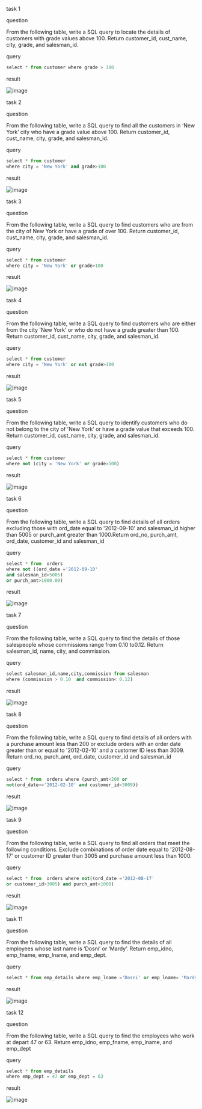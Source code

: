 task 1

question
    
From the following table, write a SQL query to locate the details of customers with grade values above 100. Return customer_id, cust_name, city, grade, and salesman_id. 

query

```python sql
select * from customer where grade > 100
```

result

![image](https://user-images.githubusercontent.com/122611919/221358032-48acd580-39e4-42f0-95cf-fb0848409f39.png)


task 2

question

From the following table, write a SQL query to find all the customers in ‘New York’ city who have a grade value above 100. Return customer_id, cust_name, city, grade, and salesman_id.


query

```python sql
select * from customer 
where city = 'New York' and grade>100
```

result

![image](https://user-images.githubusercontent.com/122611919/221358102-6fcb00e3-3de4-4bb4-b590-d922e0187fe4.png)


task 3


question

From the following table, write a SQL query to find customers who are from the city of New York or have a grade of over 100. Return customer_id, cust_name, city, grade, and salesman_id.

query


```python sql
select * from customer 
where city = 'New York' or grade>100
```

result


![image](https://user-images.githubusercontent.com/122611919/221358178-09cc45f4-8281-4bc1-8e61-a7de6557d9db.png)



task 4


question


From the following table, write a SQL query to find customers who are either from the city 'New York' or who do not have a grade greater than 100. Return customer_id, cust_name, city, grade, and salesman_id.


query


```python sql
select * from customer 
where city = 'New York' or not grade>100
```

result

![image](https://user-images.githubusercontent.com/122611919/221358273-1c9456f6-34ac-4b39-976a-42f97ff34c7f.png)



task 5


question

From the following table, write a SQL query to identify customers who do not belong to the city of 'New York' or have a grade value that exceeds 100. Return customer_id, cust_name, city, grade, and salesman_id. 
 

query

```python sql
select * from customer 
where not (city = 'New York' or grade>100)
```

result

![image](https://user-images.githubusercontent.com/122611919/221358376-645abb03-17b9-4de5-8bb1-9e93618411ab.png)

 
task 6

question

From the following table, write a SQL query to find details of all orders excluding those with ord_date equal to '2012-09-10' and salesman_id higher than 5005 or purch_amt greater than 1000.Return ord_no, purch_amt, ord_date, customer_id and salesman_id


query

```python sql
select * from  orders 
where not ((ord_date ='2012-09-10' 
and salesman_id>5005) 
or purch_amt>1000.00)
```

result

![image](https://user-images.githubusercontent.com/122611919/221358446-ac946b9c-bbf0-4a60-b1d5-e06c5a88cfb4.png)


task 7


question

From the following table, write a SQL query to find the details of those salespeople whose commissions range from 0.10 to0.12. Return salesman_id, name, city, and commission. 

query


```python sql
select salesman_id,name,city,commission from salesman 
where (commission > 0.10  and commission< 0.12)
```

result

![image](https://user-images.githubusercontent.com/122611919/221358521-624ffaca-3cd1-4cfb-915d-752763f3fd23.png)


task 8

question

From the following table, write a SQL query to find details of all orders with a purchase amount less than 200 or exclude orders with an order date greater than or equal to '2012-02-10' and a customer ID less than 3009. Return ord_no, purch_amt, ord_date, customer_id and salesman_id

query


```python sql
select * from  orders where (purch_amt<200 or 
not(ord_date>='2012-02-10' and customer_id<3009))
```

result

![image](https://user-images.githubusercontent.com/122611919/221358611-c1df5e18-a495-41f4-91f5-c182de0bf3df.png)


task 9


question


From the following table, write a SQL query to find all orders that meet the following conditions. Exclude combinations of order date equal to '2012-08-17' or customer 
ID greater than 3005 and purchase amount less than 1000.


query

```python sql
select * from  orders where not((ord_date ='2012-08-17' 
or customer_id>3005) and purch_amt<1000)
```

result

![image](https://user-images.githubusercontent.com/122611919/221358647-40f7578b-fc17-4a37-a3e3-117df97eae9b.png)


task 11

question

From the following table, write a SQL query to find the details of all employees whose last name is ‘Dosni’ or ‘Mardy’. Return emp_idno, emp_fname, emp_lname, and emp_dept.


query

```python sql
select * from emp_details where emp_lname ='Dosni' or emp_lname= 'Mardy'
```

result

![image](https://user-images.githubusercontent.com/122611919/221358969-27bbda7d-62ca-42fd-9cdd-3b553228794e.png)


task 12

question

From the following table, write a SQL query to find the employees who work at depart 47 or 63. Return emp_idno, emp_fname, emp_lname, and emp_dept

query

```python sql
select * from emp_details
where emp_dept = 47 or emp_dept = 63
```

result

![image](https://user-images.githubusercontent.com/122611919/221359064-3c90f92d-11c9-4264-b768-fca5b6c273fb.png)


